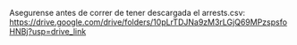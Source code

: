 Asegurense antes de correr de tener descargada el arrests.csv: https://drive.google.com/drive/folders/10pLrTDJNa9zM3rLGjQ69MPzspsfoHNBj?usp=drive_link